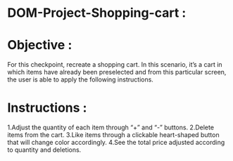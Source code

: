 # DOM-Project-Shopping-cart :
# Objective : 
For this checkpoint, recreate a shopping cart. In this scenario, it’s a cart in which items have already been preselected and from this particular screen, the user is able to apply the following instructions.
# Instructions : 
1.Adjust the quantity of each item through  “+” and “-” buttons.
2.Delete items from the cart.
3.Like items through a clickable heart-shaped button that will change color accordingly.
4.See the total price adjusted according to quantity and deletions.
